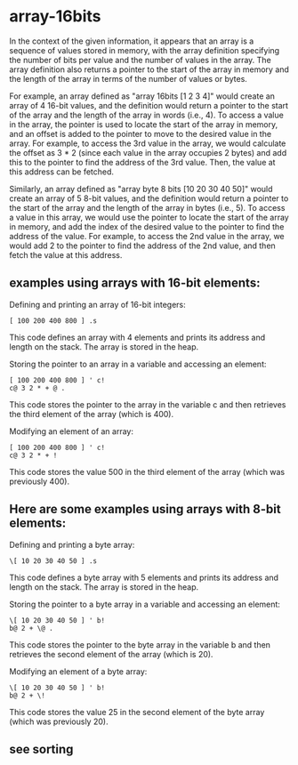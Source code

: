 # array-16bits


In the context of the given information, it appears that an array is a sequence of values stored in memory, with the array definition specifying the number of bits per value and the number of values in the array. The array definition also returns a pointer to the start of the array in memory and the length of the array in terms of the number of values or bytes.

For example, an array defined as "array 16bits [1 2 3 4]" would create an array of 4 16-bit values, and the definition would return a pointer to the start of the array and the length of the array in words (i.e., 4). To access a value in the array, the pointer is used to locate the start of the array in memory, and an offset is added to the pointer to move to the desired value in the array. For example, to access the 3rd value in the array, we would calculate the offset as 3 * 2 (since each value in the array occupies 2 bytes) and add this to the pointer to find the address of the 3rd value. Then, the value at this address can be fetched.

Similarly, an array defined as "array byte 8 bits [10 20 30 40 50]" would create an array of 5 8-bit values, and the definition would return a pointer to the start of the array and the length of the array in bytes (i.e., 5). To access a value in this array, we would use the pointer to locate the start of the array in memory, and add the index of the desired value to the pointer to find the address of the value. For example, to access the 2nd value in the array, we would add 2 to the pointer to find the address of the 2nd value, and then fetch the value at this address.

## examples using arrays with 16-bit elements:

Defining and printing an array of 16-bit integers:
```
[ 100 200 400 800 ] .s
```
This code defines an array with 4 elements and prints its address and length on the stack. The array is stored in the heap.

Storing the pointer to an array in a variable and accessing an element:
```
[ 100 200 400 800 ] ' c!
c@ 3 2 * + @ .
```
This code stores the pointer to the array in the variable c and then retrieves the third element of the array (which is 400).

Modifying an element of an array:
```
[ 100 200 400 800 ] ' c!
c@ 3 2 * + !
```
This code stores the value 500 in the third element of the array (which was previously 400).

## Here are some examples using arrays with 8-bit elements:

Defining and printing a byte array:
```
\[ 10 20 30 40 50 ] .s
```
This code defines a byte array with 5 elements and prints its address and length on the stack. The array is stored in the heap.

Storing the pointer to a byte array in a variable and accessing an element:
```
\[ 10 20 30 40 50 ] ' b!
b@ 2 + \@ .
```
This code stores the pointer to the byte array in the variable b and then retrieves the second element of the array (which is 20).

Modifying an element of a byte array:
```
\[ 10 20 30 40 50 ] ' b!
b@ 2 + \!
```
This code stores the value 25 in the second element of the byte array (which was previously 20).


## see sorting

